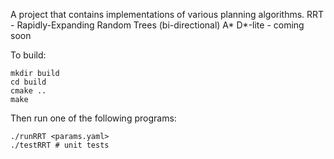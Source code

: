 A project that contains implementations of various planning algorithms.
RRT - Rapidly-Expanding Random Trees (bi-directional)
A*
D*-lite - coming soon

To build:

```
mkdir build
cd build
cmake ..
make
```

Then run one of the following programs:

```
./runRRT <params.yaml>
./testRRT # unit tests

```

